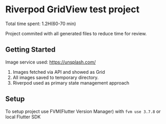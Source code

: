 # Riverpod GridView test project

Total time spent: 1.2H(60-70 min)

Project commited with all generated files to reduce time for review.

## Getting Started

Image service used: https://unsplash.com/
1. Images fetched via API and showed as Grid
2. All images saved to temporary directory.
3. Riverpod used as primary state management approach

## Setup

To setup project use FVM(Flutter Version Manager) with `fvm use 3.7.8` or local Flutter SDK
